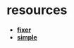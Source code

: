 <!-- generated by markdown-notes-tree -->

# resources

<!-- optional markdown-notes-tree directory description starts here -->

<!-- optional markdown-notes-tree directory description ends here -->

- [**fixer**](fixer)
- [**simple**](simple)
